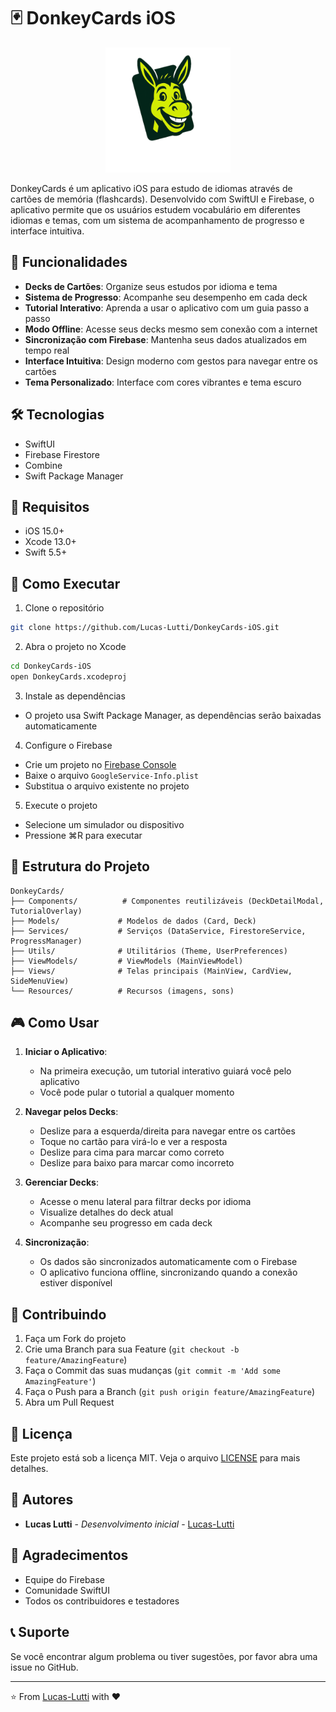 # 🃏 DonkeyCards iOS

<div align="center">
  <img src="DonkeyCards/Assets.xcassets/LOGO.imageset/DonkeyCards_LOGO%20Background%20Removed.png" alt="DonkeyCards Logo" width="200"/>
</div>

DonkeyCards é um aplicativo iOS para estudo de idiomas através de cartões de memória (flashcards). Desenvolvido com SwiftUI e Firebase, o aplicativo permite que os usuários estudem vocabulário em diferentes idiomas e temas, com um sistema de acompanhamento de progresso e interface intuitiva.

## 🚀 Funcionalidades

- **Decks de Cartões**: Organize seus estudos por idioma e tema
- **Sistema de Progresso**: Acompanhe seu desempenho em cada deck
- **Tutorial Interativo**: Aprenda a usar o aplicativo com um guia passo a passo
- **Modo Offline**: Acesse seus decks mesmo sem conexão com a internet
- **Sincronização com Firebase**: Mantenha seus dados atualizados em tempo real
- **Interface Intuitiva**: Design moderno com gestos para navegar entre os cartões
- **Tema Personalizado**: Interface com cores vibrantes e tema escuro

## 🛠 Tecnologias

- SwiftUI
- Firebase Firestore
- Combine
- Swift Package Manager

## 📱 Requisitos

- iOS 15.0+
- Xcode 13.0+
- Swift 5.5+

## 🚀 Como Executar

1. Clone o repositório
```bash
git clone https://github.com/Lucas-Lutti/DonkeyCards-iOS.git
```

2. Abra o projeto no Xcode
```bash
cd DonkeyCards-iOS
open DonkeyCards.xcodeproj
```

3. Instale as dependências
- O projeto usa Swift Package Manager, as dependências serão baixadas automaticamente

4. Configure o Firebase
- Crie um projeto no [Firebase Console](https://console.firebase.google.com)
- Baixe o arquivo `GoogleService-Info.plist`
- Substitua o arquivo existente no projeto

5. Execute o projeto
- Selecione um simulador ou dispositivo
- Pressione ⌘R para executar

## 📁 Estrutura do Projeto

```
DonkeyCards/
├── Components/          # Componentes reutilizáveis (DeckDetailModal, TutorialOverlay)
├── Models/             # Modelos de dados (Card, Deck)
├── Services/           # Serviços (DataService, FirestoreService, ProgressManager)
├── Utils/              # Utilitários (Theme, UserPreferences)
├── ViewModels/         # ViewModels (MainViewModel)
├── Views/              # Telas principais (MainView, CardView, SideMenuView)
└── Resources/          # Recursos (imagens, sons)
```

## 🎮 Como Usar

1. **Iniciar o Aplicativo**:
   - Na primeira execução, um tutorial interativo guiará você pelo aplicativo
   - Você pode pular o tutorial a qualquer momento

2. **Navegar pelos Decks**:
   - Deslize para a esquerda/direita para navegar entre os cartões
   - Toque no cartão para virá-lo e ver a resposta
   - Deslize para cima para marcar como correto
   - Deslize para baixo para marcar como incorreto

3. **Gerenciar Decks**:
   - Acesse o menu lateral para filtrar decks por idioma
   - Visualize detalhes do deck atual
   - Acompanhe seu progresso em cada deck

4. **Sincronização**:
   - Os dados são sincronizados automaticamente com o Firebase
   - O aplicativo funciona offline, sincronizando quando a conexão estiver disponível

## 🤝 Contribuindo

1. Faça um Fork do projeto
2. Crie uma Branch para sua Feature (`git checkout -b feature/AmazingFeature`)
3. Faça o Commit das suas mudanças (`git commit -m 'Add some AmazingFeature'`)
4. Faça o Push para a Branch (`git push origin feature/AmazingFeature`)
5. Abra um Pull Request

## 📝 Licença

Este projeto está sob a licença MIT. Veja o arquivo [LICENSE](LICENSE) para mais detalhes.

## 👥 Autores

- **Lucas Lutti** - *Desenvolvimento inicial* - [Lucas-Lutti](https://github.com/Lucas-Lutti)

## 🙏 Agradecimentos

- Equipe do Firebase
- Comunidade SwiftUI
- Todos os contribuidores e testadores

## 📞 Suporte

Se você encontrar algum problema ou tiver sugestões, por favor abra uma issue no GitHub.

---

⭐️ From [Lucas-Lutti](https://github.com/Lucas-Lutti) with ❤️ 